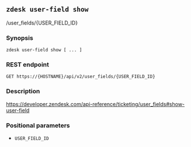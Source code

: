## `zdesk user-field show`

/user_fields/{USER_FIELD_ID}

### Synopsis

    zdesk user-field show [ ... ]

### REST endpoint

    GET https://{HOSTNAME}/api/v2/user_fields/{USER_FIELD_ID}

### Description

https://developer.zendesk.com/api-reference/ticketing/user_fields#show-user-field

### Positional parameters

* `USER_FIELD_ID`

